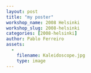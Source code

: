 ```yaml
---
layout: post
title: "my poster"
workshop_name: 2008 Helsinki 
workshop_slug: 2008-helsinki
categories: [2008-helsinki]
author: Pablo Ferreiro
assets:
  -
    filename: Kaleidoscope.jpg
    type: image
---
```


